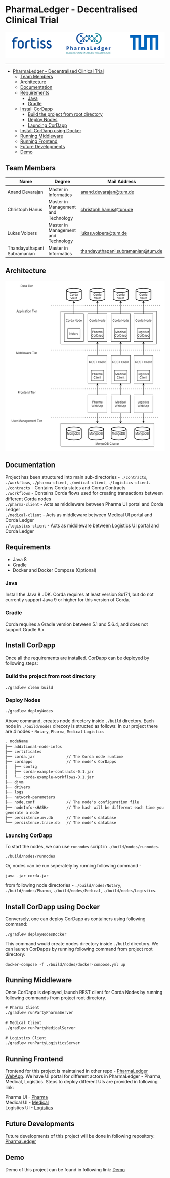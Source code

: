 # PharmaLedger - Decentralised Clinical Trial
![alt text](projectHeader.png "DLT4PI - PharmaLedger")
* * *
- [PharmaLedger - Decentralised Clinical Trial](#pharmaledger---decentralised-clinical-trial)
  - [Team Members](#team-members)
  - [Architecture](#architecture)
  - [Documentation](#documentation)
  - [Requirements](#requirements)
    - [Java](#java)
    - [Gradle](#gradle)
  - [Install CorDapp](#install-cordapp)
    - [Build the project from root directory](#build-the-project-from-root-directory)
    - [Deploy Nodes](#deploy-nodes)
    - [Launcing CorDapp](#launcing-cordapp)
  - [Install CorDapp using Docker](#install-cordapp-using-docker)
  - [Running Middleware](#running-middleware)
  - [Running Frontend](#running-frontend)
  - [Future Developments](#future-developments)
  - [Demo](#demo)
## Team Members
|Name | Degree | Mail Address|
|-----|--------|-------------|
|Anand Devarajan|Master in Informatics|anand.devarajan@tum.de|
|Christoph Hanus|Master in Management and Technology|christoph.hanus@tum.de|
|Lukas Volpers| Master in Management and Technology|lukas.volpers@tum.de|
|Thandayuthapani Subramanian|Master in Informatics|thandayuthapani.subramanian@tum.de|

## Architecture
<p align="center">
  <img src="PharmaLedger_Arch.png" />
</p>

## Documentation
Project has been structured into main sub-directories - `./contracts`, `./workflows`, `./pharma-client`, `./medical-client`, `./logistics-client`.  
`./contracts` - Contains Corda states and Corda Contracts  
`./workflows` - Contains Corda flows used for creating transactions between different Corda nodes  
`./pharma-client` - Acts as middleware between Pharma UI portal and Corda Ledger  
`./medical-client` - Acts as middleware between Medical UI portal and Corda Ledger  
`./logistics-client` - Acts as middleware between Logistics UI portal and Corda Ledger  
## Requirements
* Java 8
* Gradle
* Docker and Docker Compose (Optional)

### Java
Install the Java 8 JDK. Corda requires at least version 8u171, but do not currently support Java 9 or higher for this version of Corda.
### Gradle
Corda requires a Gradle version between 5.1 and 5.6.4, and does not support Gradle 6.x.

## Install CorDapp
Once all the requirements are installed. CorDapp can be deployed by following steps:  

### Build the project from root directory
```
./gradlew clean build
```  

### Deploy Nodes
```
./gradlew deployNodes
```

Above command, creates node directory inside `./build` directory.  Each node in `./build/nodes` direcory is structed as follows:
In our project there are 4 nodes - `Notary`, `Pharma`, `Medical` `Logistics`
```
. nodeName
├── additional-node-infos
├── certificates
├── corda.jar              // The Corda node runtime
├── cordapps               // The node's CorDapps
│   ├── config
│   ├── corda-example-contracts-0.1.jar
│   └── corda-example-workflows-0.1.jar
├── djvm
├── drivers
├── logs
├── network-parameters
├── node.conf              // The node's configuration file
├── nodeInfo-<HASH>        // The hash will be different each time you generate a node
├── persistence.mv.db      // The node's database
└── persistence.trace.db   // The node's database
```

### Launcing CorDapp
To start the nodes, we can use `runnodes` script in `./build/nodes/runnodes`.
```
./build/nodes/runnodes
```

Or, nodes can be run seperately by running following command - 
```
java -jar corda.jar
```
from following node directories - `./build/nodes/Notary`, `./build/nodes/Pharma`, `./build/nodes/Medical`, `./build/nodes/Logistics`.

## Install CorDapp using Docker
Conversely, one can deploy CorDapp as containers using following command:
```
./gradlew deployNodesDocker
```
This command would create nodes directory inside `./build` directory.  We can launch CorDapps by running following command from project root directory:
```
docker-compose -f ./build/nodes/docker-compose.yml up
```

## Running Middleware 
Once CorDapp is deployed, launch REST client for Corda Nodes by running following commands from project root directory.
```
# Pharma Client
./gradlew runPartyPharmaServer

# Medical Client
./gradlew runPartyMedicalServer

# Logistics Client
./gradlew runPartyLogisticsServer
```

## Running Frontend
Frontend for this project is maintained in other repo - [PharmaLedger WebApp](https://gitlab.lrz.de/00000000014A5EBE/pharmaledger-webapp).  We have UI portal for different actors in PharmaLedger - Pharma, Medical, Logistics.
Steps to deploy different UIs are provided in following link:  
  

Pharma UI - [Pharma](https://gitlab.lrz.de/00000000014A5EBE/pharmaledger-webapp/-/tree/main/pharmaledger-pharma-ui)  
Medical UI - [Medical](https://gitlab.lrz.de/00000000014A5EBE/pharmaledger-webapp/-/tree/main/pharmaledger-medical-ui)  
Logistics UI - [Logistics](https://gitlab.lrz.de/00000000014A5EBE/pharmaledger-webapp/-/tree/main/pharmaledger-logistics-ui)  

## Future Developments
Future developments of this project will be done in following repository:  [PharmaLedger](https://github.com/thandayuthapani/pharmaledger)  
## Demo
Demo of this project can be found in following link: [Demo]()